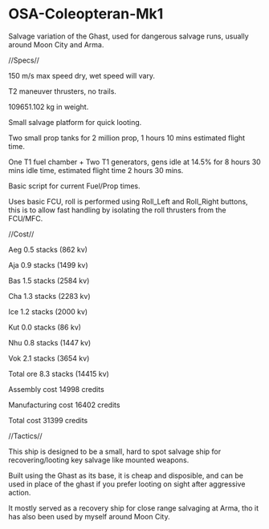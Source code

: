 # OSA-Coleopteran-Mk1
Salvage variation of the Ghast, used for dangerous salvage runs, usually around Moon City and Arma.

//Specs//


150 m/s max speed dry, wet speed will vary.

T2 maneuver thrusters, no trails.

109651.102 kg in weight.

Small salvage platform for quick looting.

Two small prop tanks for 2 million prop, 1 hours 10 mins estimated flight time.

One T1 fuel chamber + Two T1 generators, gens idle at 14.5% for 8 hours 30 mins idle time, estimated flight time 2 hours 30 mins.

Basic script for current Fuel/Prop times.

Uses basic FCU, roll is performed using Roll_Left and Roll_Right buttons, this is to allow fast handling by isolating the roll thrusters from the FCU/MFC.

//Cost//


Aeg 0.5 stacks (862 kv)

Aja 0.9 stacks (1499 kv)

Bas 1.5 stacks (2584 kv)

Cha 1.3 stacks (2283 kv)

Ice 1.2 stacks (2000 kv)

Kut 0.0 stacks (86 kv)

Nhu 0.8 stacks (1447 kv)

Vok 2.1 stacks (3654 kv)

Total ore 8.3 stacks (14415 kv)

Assembly cost 14998 credits

Manufacturing cost 16402 credits

Total cost 31399 credits

//Tactics//


This ship is designed to be a small, hard to spot salvage ship for recovering/looting key salvage like mounted weapons.

Built using the Ghast as its base, it is cheap and disposible, and can be used in place of the ghast if you prefer looting on sight after aggressive action.

It mostly served as a recovery ship for close range salvaging at Arma, tho it has also been used by myself around Moon City.
